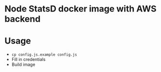 # Node StatsD docker image with AWS backend

# Usage
- `cp config.js.example config.js`
- Fill in credentials
- Build image